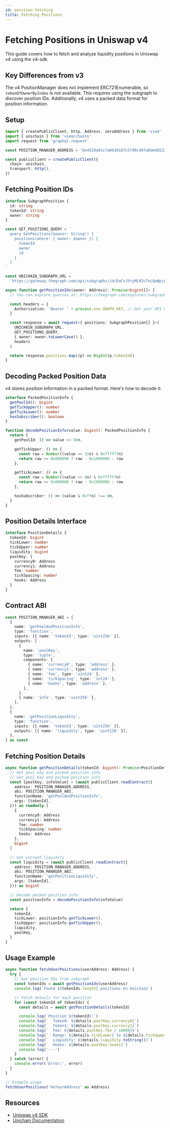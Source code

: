 ```yaml
---
id: position-fetching
title: Fetching Positions
---
```


# Fetching Positions in Uniswap v4

This guide covers how to fetch and analyze liquidity positions in Uniswap v4 using the v4-sdk.

## Key Differences from v3

The v4 PositionManager does not implement ERC721Enumerable, so `tokenOfOwnerByIndex` is not available. This requires using the subgraph to discover position IDs. Additionally, v4 uses a packed data format for position information.

## Setup

```typescript
import { createPublicClient, http, Address, zeroAddress } from 'viem'
import { unichain } from 'viem/chains'
import request from 'graphql-request'

const POSITION_MANAGER_ADDRESS = '0x4529a01c7a0410167c5740c487a8de60232617bf' //unichain

const publicClient = createPublicClient({
  chain: unichain,
  transport: http(),
})
```

## Fetching Position IDs

```typescript
interface SubgraphPosition {
  id: string
  tokenId: string
  owner: string
}

const GET_POSITIONS_QUERY = `
  query GetPositions($owner: String!) {
    positions(where: { owner: $owner }) {
      tokenId
      owner
      id
    }
  }
`

const UNICHAIN_SUBGRAPH_URL =
  'https://gateway.thegraph.com/api/subgraphs/id/EoCvJ5tyMLMJcTnLQwWpjAtPdn74PcrZgzfcT5bYxNBH'

async function getPositionIds(owner: Address): Promise<bigint[]> {
  // You can explore queries at: https://thegraph.com/explorer/subgraphs/EoCvJ5tyMLMJcTnLQwWpjAtPdn74PcrZgzfcT5bYxNBH?view=Query&chain=arbitrum-one

  const headers = {
    Authorization: 'Bearer ' + process.env.GRAPH_KEY, // Get your API key from https://thegraph.com/studio/apikeys/
  }

  const response = await request<{ positions: SubgraphPosition[] }>(
    UNICHAIN_SUBGRAPH_URL,
    GET_POSITIONS_QUERY,
    { owner: owner.toLowerCase() },
    headers
  )

  return response.positions.map((p) => BigInt(p.tokenId))
}
```

## Decoding Packed Position Data

v4 stores position information in a packed format. Here's how to decode it:

```typescript
interface PackedPositionInfo {
  getPoolId(): bigint
  getTickUpper(): number
  getTickLower(): number
  hasSubscriber(): boolean
}

function decodePositionInfo(value: bigint): PackedPositionInfo {
  return {
    getPoolId: () => value >> 56n,

    getTickUpper: () => {
      const raw = Number((value >> 32n) & 0xffffffn)
      return raw >= 0x800000 ? raw - 0x1000000 : raw
    },

    getTickLower: () => {
      const raw = Number((value >> 8n) & 0xffffffn)
      return raw >= 0x800000 ? raw - 0x1000000 : raw
    },

    hasSubscriber: () => (value & 0xffn) !== 0n,
  }
}
```

## Position Details Interface

```typescript
interface PositionDetails {
  tokenId: bigint
  tickLower: number
  tickUpper: number
  liquidity: bigint
  poolKey: {
    currency0: Address
    currency1: Address
    fee: number
    tickSpacing: number
    hooks: Address
  }
}
```

## Contract ABI

```typescript
const POSITION_MANAGER_ABI = [
  {
    name: 'getPoolAndPositionInfo',
    type: 'function',
    inputs: [{ name: 'tokenId', type: 'uint256' }],
    outputs: [
      {
        name: 'poolKey',
        type: 'tuple',
        components: [
          { name: 'currency0', type: 'address' },
          { name: 'currency1', type: 'address' },
          { name: 'fee', type: 'uint24' },
          { name: 'tickSpacing', type: 'int24' },
          { name: 'hooks', type: 'address' },
        ],
      },
      { name: 'info', type: 'uint256' },
    ],
  },
  {
    name: 'getPositionLiquidity',
    type: 'function',
    inputs: [{ name: 'tokenId', type: 'uint256' }],
    outputs: [{ name: 'liquidity', type: 'uint128' }],
  },
] as const
```

## Fetching Position Details

```typescript
async function getPositionDetails(tokenId: bigint): Promise<PositionDetails> {
  // Get pool key and packed position info
  // Get pool key and packed position info
  const [poolKey, infoValue] = (await publicClient.readContract({
    address: POSITION_MANAGER_ADDRESS,
    abi: POSITION_MANAGER_ABI,
    functionName: 'getPoolAndPositionInfo',
    args: [tokenId],
  })) as readonly [
    {
      currency0: Address
      currency1: Address
      fee: number
      tickSpacing: number
      hooks: Address
    },
    bigint
  ]

  // Get current liquidity
  const liquidity = (await publicClient.readContract({
    address: POSITION_MANAGER_ADDRESS,
    abi: POSITION_MANAGER_ABI,
    functionName: 'getPositionLiquidity',
    args: [tokenId],
  })) as bigint

  // Decode packed position info
  const positionInfo = decodePositionInfo(infoValue)

  return {
    tokenId,
    tickLower: positionInfo.getTickLower(),
    tickUpper: positionInfo.getTickUpper(),
    liquidity,
    poolKey,
  }
}
```

## Usage Example

```typescript
async function fetchUserPositions(userAddress: Address) {
  try {
    // Get position IDs from subgraph
    const tokenIds = await getPositionIds(userAddress)
    console.log(`Found ${tokenIds.length} positions on Unichain`)

    // Fetch details for each position
    for (const tokenId of tokenIds) {
      const details = await getPositionDetails(tokenId)

      console.log(`Position ${tokenId}:`)
      console.log(`  Token0: ${details.poolKey.currency0}`)
      console.log(`  Token1: ${details.poolKey.currency1}`)
      console.log(`  Fee: ${details.poolKey.fee / 10000}%`)
      console.log(`  Range: ${details.tickLower} to ${details.tickUpper}`)
      console.log(`  Liquidity: ${details.liquidity.toString()}`)
      console.log(`  Hooks: ${details.poolKey.hooks}`)
      console.log('---')
    }
  } catch (error) {
    console.error('Error:', error)
  }
}

// Example usage
fetchUserPositions('0xYourAddress' as Address)
```

## Resources

- [Uniswap v4 SDK](https://github.com/Uniswap/sdks/tree/main/sdks/v4-sdk)
- [Unichain Documentation](https://docs.unichain.org/)
